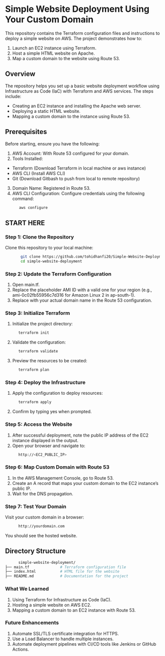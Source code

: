 # Simple Website Deployment Using Your Custom Domain

This repository contains the Terraform configuration files and instructions to deploy a simple website on AWS. The project demonstrates how to:

1. Launch an EC2 instance using Terraform.
2. Host a simple HTML website on Apache.
3. Map a custom domain to the website using Route 53.

## Overview
The repository helps you set up a basic website deployment workflow using Infrastructure as Code (IaC) with Terraform and AWS services. The steps include:

* Creating an EC2 instance and installing the Apache web server.
* Deploying a static HTML website.
* Mapping a custom domain to the instance using Route 53.

## Prerequisites
Before starting, ensure you have the following:

1. AWS Account: With Route 53 configured for your domain.
2. Tools Installed:
   
* Terraform (Download Terraform in local machine or aws instance)
* AWS CLI (Install AWS CLI)
* Git (Download Gitbash to push from local to remote repository)

3. Domain Name: Registered in Route 53.
4. AWS CLI Configuration: Configure credentials using the following command:
   ```bash
      aws configure  
   ```
## START HERE

### Step 1: Clone the Repository
Clone this repository to your local machine:
  ```bash
         git clone https://github.com/tohidhanfi20/Simple-Website-Deployment.git 
         cd simple-website-deployment  
  ```
### Step 2: Update the Terraform Configuration
1. Open main.tf.
2. Replace the placeholder AMI ID with a valid one for your region (e.g., ami-0c02fb55956c7d316 for Amazon Linux 2 in ap-south-1).
3. Replace <your-domain-name> with your actual domain name in the Route 53 configuration.

### Step 3: Initialize Terraform
1. Initialize the project directory:
```bash
      terraform init    
```
2. Validate the configuration:
```bash
      terraform validate    
```
3. Preview the resources to be created:
```bash
      terraform plan      
```
### Step 4: Deploy the Infrastructure

1. Apply the configuration to deploy resources:
```bash
      terraform apply      
```
2. Confirm by typing yes when prompted.

### Step 5: Access the Website

1. After successful deployment, note the public IP address of the EC2 instance displayed in the output.
2. Open your browser and navigate to:
```bash
      http://<EC2_PUBLIC_IP>       
```
### Step 6: Map Custom Domain with Route 53

1. In the AWS Management Console, go to Route 53.
2. Create an A record that maps your custom domain to the EC2 instance’s public IP.
3. Wait for the DNS propagation.

### Step 7: Test Your Domain

Visit your custom domain in a browser:
```bash
      http://yourdomain.com       
```
You should see the hosted website.
## Directory Structure
```bash
      simple-website-deployment/  
├── main.tf              # Terraform configuration file  
├── index.html           # HTML file for the website  
├── README.md            # Documentation for the project
```
### What We Learned
1. Using Terraform for Infrastructure as Code (IaC).
2. Hosting a simple website on AWS EC2.
3. Mapping a custom domain to an EC2 instance with Route 53.

### Future Enhancements
1. Automate SSL/TLS certificate integration for HTTPS.
2. Use a Load Balancer to handle multiple instances.
3. Automate deployment pipelines with CI/CD tools like Jenkins or GitHub Actions.








